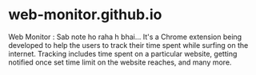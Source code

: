 # web-monitor.github.io 

Web Monitor : Sab note ho raha h bhai...
It's a Chrome extension being developed to help the users to track their time spent while surfing on the internet. Tracking includes time spent on a particular website, getting notified once set time limit on the website reaches, and many more.
